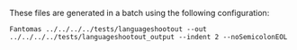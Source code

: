 These files are generated in a batch using the following configuration:

	Fantomas ../../../../tests/languageshootout --out ../../../../tests/languageshootout_output --indent 2 --noSemicolonEOL